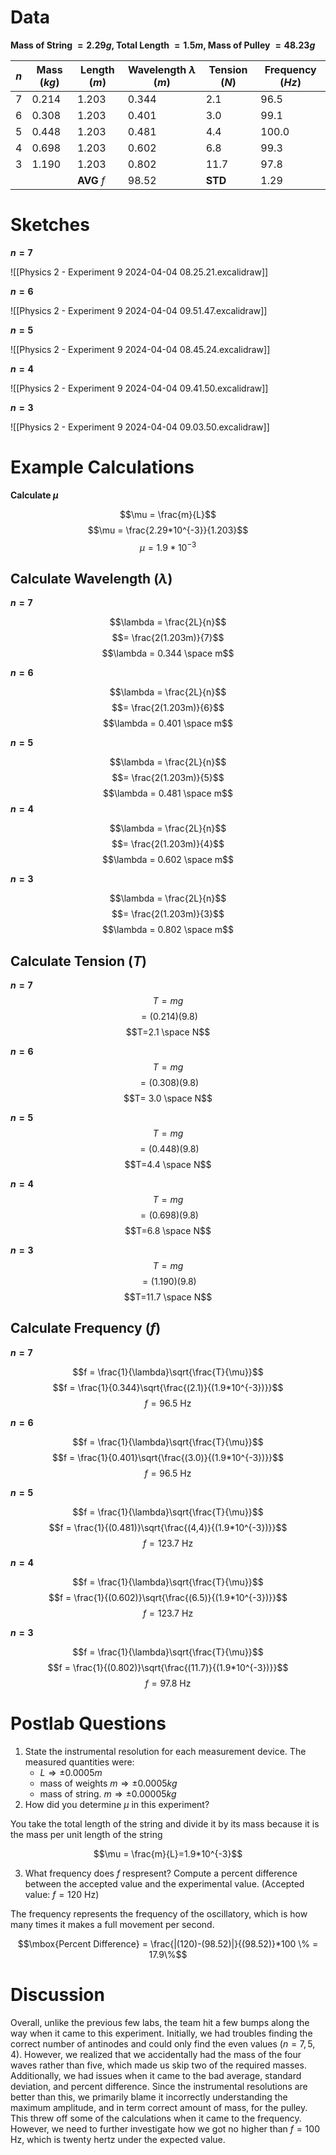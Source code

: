 # Data

**Mass of String $= 2.29g$, Total Length $= 1.5m$, Mass of Pulley $= 48.23g$**

| $n$ | Mass ($kg$) | Length $(m)$ | Wavelength $\lambda$ ($m$) | Tension ($N$) | Frequency ($Hz$) |
| --- | ----------- | ------------ | -------------------------- | ------------- | ---------------- |
| 7   | 0.214       | 1.203        | 0.344                      | 2.1           | 96.5             |
| 6   | 0.308       | 1.203        | 0.401                      | 3.0           | 99.1             |
| 5   | 0.448       | 1.203        | 0.481                      | 4.4           | 100.0            |
| 4   | 0.698       | 1.203        | 0.602                      | 6.8           | 99.3             |
| 3   | 1.190       | 1.203        | 0.802                      | 11.7          | 97.8             |
|     |             | **AVG** $f$  | 98.52                      | **STD**       | 1.29             |

# Sketches

**$n=7$**

![[Physics 2 - Experiment 9 2024-04-04 08.25.21.excalidraw]]

**$n=6$**

![[Physics 2 - Experiment 9 2024-04-04 09.51.47.excalidraw]]

**$n = 5$**

![[Physics 2 - Experiment 9 2024-04-04 08.45.24.excalidraw]]

**$n=4$**

![[Physics 2 - Experiment 9 2024-04-04 09.41.50.excalidraw]]

**$n = 3$**

![[Physics 2 - Experiment 9 2024-04-04 09.03.50.excalidraw]]
# Example Calculations

**Calculate $\mu$**

$$\mu = \frac{m}{L}$$
$$\mu = \frac{2.29*10^{-3}}{1.203}$$
$$\mu = 1.9*10^{-3}$$

## Calculate Wavelength ($\lambda$)

**$n = 7$**

$$\lambda = \frac{2L}{n}$$
$$= \frac{2(1.203m)}{7}$$
$$\lambda = 0.344 \space m$$

**$n = 6$**

$$\lambda = \frac{2L}{n}$$
$$= \frac{2(1.203m)}{6}$$
$$\lambda = 0.401 \space m$$

**$n = 5$**

$$\lambda = \frac{2L}{n}$$
$$= \frac{2(1.203m)}{5}$$
$$\lambda = 0.481 \space m$$
**$n = 4$**

$$\lambda = \frac{2L}{n}$$
$$= \frac{2(1.203m)}{4}$$
$$\lambda = 0.602 \space m$$


**$n = 3$**

$$\lambda = \frac{2L}{n}$$
$$= \frac{2(1.203m)}{3}$$
$$\lambda = 0.802 \space m$$


## Calculate Tension ($T$)

**$n=7$**
$$T = mg$$
$$= (0.214)(9.8)$$
$$T=2.1 \space N$$

**$n=6$**
$$T = mg$$
$$= (0.308)(9.8)$$
$$T= 3.0 \space N$$

**$n=5$**
$$T = mg$$
$$= (0.448)(9.8)$$
$$T=4.4 \space N$$

**$n=4$**
$$T = mg$$
$$= (0.698)(9.8)$$
$$T=6.8 \space N$$

**$n=3$**
$$T = mg$$
$$= (1.190)(9.8)$$
$$T=11.7 \space N$$

## Calculate Frequency ($f$)

**$n=7$**

$$f = \frac{1}{\lambda}\sqrt{\frac{T}{\mu}}$$
$$f = \frac{1}{0.344}\sqrt{\frac{(2.1)}{(1.9*10^{-3})}}$$
$$f=96.5 \mbox{ Hz}$$

**$n=6$**

$$f = \frac{1}{\lambda}\sqrt{\frac{T}{\mu}}$$
$$f = \frac{1}{0.401}\sqrt{\frac{(3.0)}{(1.9*10^{-3})}}$$
$$f=96.5 \mbox{ Hz}$$

**$n=5$**

$$f = \frac{1}{\lambda}\sqrt{\frac{T}{\mu}}$$
$$f = \frac{1}{(0.481)}\sqrt{\frac{(4,4)}{(1.9*10^{-3})}}$$
$$f= 123.7\mbox{ Hz}$$

**$n=4$**

$$f = \frac{1}{\lambda}\sqrt{\frac{T}{\mu}}$$
$$f = \frac{1}{(0.602)}\sqrt{\frac{(6.5)}{(1.9*10^{-3})}}$$
$$f= 123.7\mbox{ Hz}$$

**$n=3$**

$$f = \frac{1}{\lambda}\sqrt{\frac{T}{\mu}}$$
$$f = \frac{1}{(0.802)}\sqrt{\frac{(11.7)}{(1.9*10^{-3})}}$$
$$f= 97.8\mbox{ Hz}$$
# Postlab Questions

1. State the instrumental resolution for each measurement device. The measured quantities were: 
   - $L\Rightarrow \pm 0.0005 m$
   - mass of weights $m \Rightarrow \pm 0.0005kg$
   - mass of string. $m \Rightarrow \pm 0.00005 kg$
2. How did you determine $\mu$ in this experiment?

You take the total length of the string and divide it by its mass because it is the mass per unit length of the string

$$\mu = \frac{m}{L}=1.9*10^{-3}$$

3. What frequency does $f$ respresent? Compute a percent difference between the accepted value and the experimental value. (Accepted value: $f = 120 \mbox{ Hz}$)

The frequency represents the frequency of the oscillatory, which is how many times it makes a full movement per second.

$$\mbox{Percent Difference} = \frac{|(120)-(98.52)|}{(98.52)}*100 \% = 17.9\%$$

# Discussion

Overall, unlike the previous few labs, the team hit a few bumps along the way when it came to this experiment. Initially, we had troubles finding the correct number of antinodes and could only find the even values ($n = 7, 5, 4$). However, we realized that we accidentally had the mass of the four waves rather than five, which made us skip two of the required masses. Additionally, we had issues when it came to the bad average, standard deviation, and percent difference. Since the instrumental resolutions are better than this, we primarily blame it incorrectly understanding the maximum amplitude, and in term correct amount of mass, for the pulley. This threw off some of the calculations when it came to the frequency. However, we need to further investigate how we got no higher than $f = 100 \mbox{ Hz}$, which is twenty hertz under the expected value.

